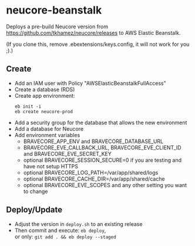 # neucore-beanstalk

Deploys a pre-build Neucore version from https://github.com/tkhamez/neucore/releases
to AWS Elastic Beanstalk.

(If you clone this, remove .ebextensions/keys.config, it will not work for you ;).)

## Create

- Add an IAM user with Policy "AWSElasticBeanstalkFullAccess"
- Create a database (RDS)
- Create app environment:
    ```
    eb init -i
    eb create neucore-prod
    ```
- Add a security group for the database that allows the new environment
- Add a database for Neucore
- Add environment variables
  - BRAVECORE_APP_ENV and BRAVECORE_DATABASE_URL
  - BRAVECORE_EVE_CALLBACK_URL, BRAVECORE_EVE_CLIENT_ID and BRAVECORE_EVE_SECRET_KEY
  - optional BRAVECORE_SESSION_SECURE=0 if you are testing and have not setup HTTPS
  - optional BRAVECORE_LOG_PATH=/var/app/shared/logs
  - optional BRAVECORE_CACHE_DIR=/var/app/shared/cache
  - optional BRAVECORE_EVE_SCOPES and any other setting you want to change

## Deploy/Update

- Adjust the version in `deploy.sh` to an existing release
- Then commit and execute: `eb deploy`,  
  or only: `git add . && eb deploy --staged`

